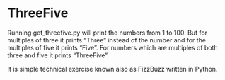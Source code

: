 # ThreeFive

Running get_threefive.py will print the numbers from 1 to 100. But for multiples of three it prints “Three” instead of the number and for the multiples of five 
it prints “Five”. For numbers which are multiples of both three and five it prints “ThreeFive”.

It is simple technical exercise known also as FizzBuzz written in Python.